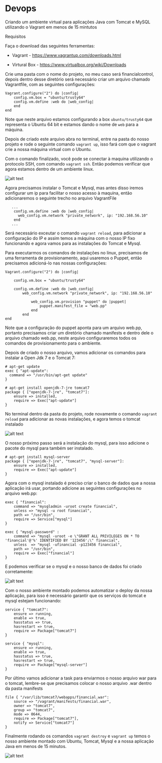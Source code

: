 # Devops

Criando um ambiente virtual para aplicações Java com Tomcat e MySQL utilizando o Vagrant em menos de 15 mintutos

Requisitos

Faça o download das seguintes ferramentas:

- Vagrant - https://www.vagrantup.com/downloads.html

- Virtural Box - https://www.virtualbox.org/wiki/Downloads


Crie uma pasta com o nome do projeto, no meu caso será financialcontrol, depois dentro desse diretório será necessário criar um arquivo chamado Vagrantfile, com as seguintes configurações:


```
Vagrant.configure("2") do |config|
    config.vm.box = "ubuntu/trusty64"
    config.vm.define :web do |web_config|
    end     
end
```

Note que neste arquivo estamos configurando a box `ubuntu/trusty64` que representa o Ubuntu 64 bit e estamos dando o nome de `web` para a máquina. 

Depois de criado este arquivo abra no terminal, entre na pasta do nosso projeto e rode o seguinte comando `vagrant up`, isso fará com que o vagrant crie a nossa máquina virtual com o Ubuntu.

Com o comando finalizado, você pode se conectar à maquina utilizando o protocolo SSH, com comando `vagrant ssh`. Então podemos verificar que agora estamos dentro de um ambiente linux.

![alt text](https://github.com/andersonszisk/devops/blob/master/vagrant/images/vagrant_ssh.jpg)


Agora precisamos instalar o Tomcat e Mysql, mas antes disso iremos configurar um ip para facilitar o nosso acesso à maquina, então adicionaremos o seguinte trecho no arquivo VagrantFile

```
   ...
    config.vm.define :web do |web_config|
      web_config.vm.network "private_network", ip: "192.168.56.10"
    end 
   ...
```
Será necessário exceutar o comando `vagrant reload`, para adicionar a configuração do IP e assim temos a máquina com o nosso IP fixo funcionando e agora vamos para as instalações do Tomcat e Mysql.

Para executarmos os comandos de instalações no linux, precisamos de uma ferramenta de provisionamento, aqui usaremos o Puppet, então precisamos adicioná-lo nas nossas configurações:

```
Vagrant.configure("2") do |config|
    
    config.vm.box = "ubuntu/trusty64"
    
    config.vm.define :web do |web_config|
        web_config.vm.network "private_network", ip: "192.168.56.10"
        
            web_config.vm.provision "puppet" do |puppet|
                puppet.manifest_file = "web.pp"
            end 
        end
end

```

Note que a configuração do puppet aponta para um arquivo web.pp, portanto precisamos criar um diretório chamado manifests e dentro dele o arquivo chamado web.pp, neste arquivo configuraremos todos os comandos de provisionamento para o ambiente.

Depois de criado o nosso arquivo, vamos adicionar os comandos para instalar a Open Jdk 7 e o Tomcat 7:

```
# apt-get update
exec { "apt-update":
  command => "/usr/bin/apt-get update"
}

# apt-get install openjdk-7-jre tomcat7
package { ["openjdk-7-jre", "tomcat7"]:
    ensure => installed,
    require => Exec["apt-update"]
}
```


No terminal dentro da pasta do projeto, rode novamente o comando `vagrant reload` para adicionar as novas instalações, e agora temos o tomcat instalado


![alt text](https://github.com/andersonszisk/devops/blob/master/vagrant/images/tomcat.jpg)


O nosso próximo passo será a instalação do mysql, para isso adicione o pacote do mysql para também ser instalado.

```
# apt-get install mysql-server
package { ["openjdk-7-jre", "tomcat7", "mysql-server"]:
    ensure => installed,
    require => Exec["apt-update"]
}
```

Agora com o mysql instalado é preciso criar o banco de dados que a nossa aplicação irá usar, portando adicione as seguintes configurações no arquivo web.pp:

```
exec { "financial":
    command => "mysqladmin -uroot create financial",
    unless => "mysql -u root financial",
    path => "/usr/bin",
    require => Service["mysql"]
}

exec { "mysql-password" :
    command => "mysql -uroot -e \"GRANT ALL PRIVILEGES ON * TO 'financial'@'%' IDENTIFIED BY '123456';\" financial",
    unless  => "mysql -ufinancial -p123456 financial",
    path => "/usr/bin",
    require => Exec["financial"]
}
```

E podemos verificar se o mysql e o nosso banco de dados foi criado corretamente:

![alt text](https://github.com/andersonszisk/devops/blob/master/vagrant/images/mysql.jpg)

Com o nosso ambiente montado podemos automatizar o deploy da nossa aplicação, para isso é necessário garantir que os serviços do tomcat e mysql estejam funcionando:


```
service { "tomcat7":
    ensure => running,
    enable => true,
    hasstatus => true,
    hasrestart => true,
    require => Package["tomcat7"]    
}

service { "mysql":
    ensure => running,
    enable => true,
    hasstatus => true,
    hasrestart => true,
    require => Package["mysql-server"]
}
```

Por último vamos adicionar a task para enviarmos o nosso arquivo war para o tomcat, lembre-se que precisamos colocar o nosso arquivo .war dentro da pasta manifests

```
file { "/var/lib/tomcat7/webapps/financial.war":
    source => "/vagrant/manifests/financial.war",
    owner => "tomcat7",
    group => "tomcat7",
    mode => 0644,
    require => Package["tomcat7"],
    notify => Service["tomcat7"]
}
```

Finalmente rodando os comandos `vagrant destroy` e `vagrant up` temos o nosso ambiente montado com Ubuntu, Tomcat, Mysql e a nossa aplicação Java em menos de 15 minutos.

![alt text](https://github.com/andersonszisk/devops/blob/master/vagrant/images/application.jpg)




